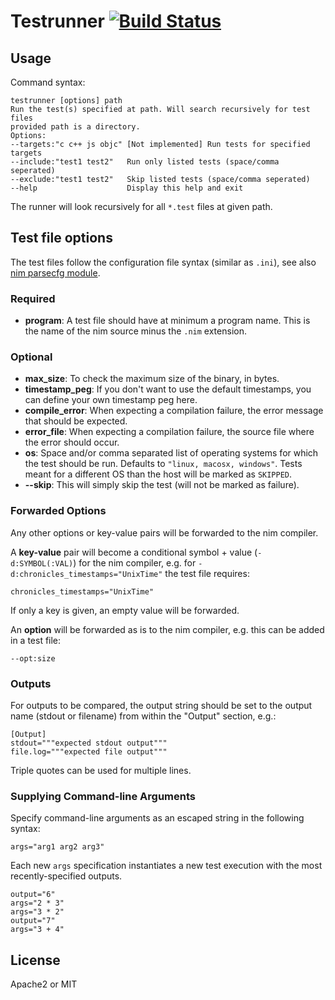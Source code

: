 # Testrunner [![Build Status](https://travis-ci.org/disruptek/testutils.svg?branch=master)](https://travis-ci.org/disruptek/testutils)

## Usage
Command syntax:
```
testrunner [options] path
Run the test(s) specified at path. Will search recursively for test files
provided path is a directory.
Options:
--targets:"c c++ js objc" [Not implemented] Run tests for specified targets
--include:"test1 test2"   Run only listed tests (space/comma seperated)
--exclude:"test1 test2"   Skip listed tests (space/comma seperated)
--help                    Display this help and exit
```

The runner will look recursively for all `*.test` files at given path.

## Test file options
The test files follow the configuration file syntax (similar as `.ini`), see also
[nim parsecfg module](https://nim-lang.org/docs/parsecfg.html).

### Required
- **program**: A test file should have at minimum a program name. This is the name
of the nim source minus the `.nim` extension.

### Optional
- **max_size**: To check the maximum size of the binary, in bytes.
- **timestamp_peg**: If you don't want to use the default timestamps, you can define
your own timestamp peg here.
- **compile_error**: When expecting a compilation failure, the error message that
should be expected.
- **error_file**: When expecting a compilation failure, the source file where the
error should occur.
- **os**: Space and/or comma separated list of operating systems for which the
test should be run. Defaults to `"linux, macosx, windows"`. Tests meant for a
different OS than the host will be marked as `SKIPPED`.
- **--skip**: This will simply skip the test (will not be marked as failure).

### Forwarded Options
Any other options or key-value pairs will be forwarded to the nim compiler.

A **key-value** pair will become a conditional symbol + value (`-d:SYMBOL(:VAL)`)
for the nim compiler, e.g. for `-d:chronicles_timestamps="UnixTime"` the test
file requires:
```
chronicles_timestamps="UnixTime"
```
If only a key is given, an empty value will be forwarded.

An **option** will be forwarded as is to the nim compiler, e.g. this can be
added in a test file:
```
--opt:size
```

### Outputs
For outputs to be compared, the output string should be set to the output
name (stdout or filename) from within the "Output" section, e.g.:
```
[Output]
stdout="""expected stdout output"""
file.log="""expected file output"""
```
Triple quotes can be used for multiple lines.

### Supplying Command-line Arguments

Specify command-line arguments as an escaped string in the following syntax:

```
args="arg1 arg2 arg3"
```

Each new `args` specification instantiates a new test execution with the most
recently-specified outputs.

```
output="6"
args="2 * 3"
args="3 * 2"
output="7"
args="3 + 4"
```

## License
Apache2 or MIT

